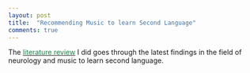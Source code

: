 ```yaml
---
layout: post
title:  "Recommending Music to learn Second Language"
comments: true
---
```


The [<font color="#1E8449">literature review</font>]({{site.baseurl}}/static/literature-review-music.pdf) I did goes through the latest findings in the field of neurology and music to learn second language.
